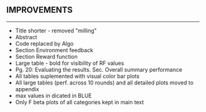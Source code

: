 ## IMPROVEMENTS
----------------------

- Title shorter - removed "milling"
- Abstract
- Code replaced by Algo
- Section Environment feedback
- Section Reward function
- Large table - bold for visibility of RF values
- Pg. 20: Evaluating the results. Sec. Overall summary performance
- All tables suplemented with visual color bar plots 
- All large tables (perf. across 10 rounds) and all detailed plots moved to appendix
- max values in dicated in BLUE
- Only F beta plots of all categories kept in main text